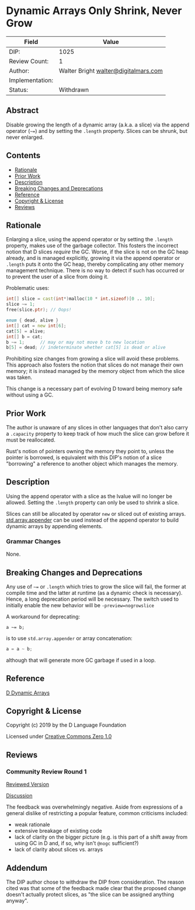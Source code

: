# Dynamic Arrays Only Shrink, Never Grow

| Field           | Value                                                           |
|-----------------|-----------------------------------------------------------------|
| DIP:            | 1025                                                            |
| Review Count:   | 1                                                               |
| Author:         | Walter Bright walter@digitalmars.com                            |
| Implementation: |                                                                 |
| Status:         | Withdrawn                                                       |


## Abstract

Disable growing the length of a dynamic array (a.k.a. a slice) via the append operator (`~=`)
and by setting the `.length` property. Slices can be shrunk, but never enlarged.


## Contents
* [Rationale](#rationale)
* [Prior Work](#prior-work)
* [Description](#description)
* [Breaking Changes and Deprecations](#breaking-changes-and-deprecations)
* [Reference](#reference)
* [Copyright & License](#copyright--license)
* [Reviews](#reviews)


## Rationale

Enlarging a slice, using the append operator or by setting the `.length` property,
makes use of the garbage collector. This fosters the incorrect notion that D slices
_require_ the GC. Worse, if the slice is not on the GC heap already, and is managed
explicitly, growing it via the append operator or `.length` puts it onto the
GC heap, thereby complicating any other memory management technique.
There is no way to detect if such has occurred or to prevent the user of a slice
from doing it.


Problematic uses:
```d
int[] slice = cast(int*)malloc(10 * int.sizeof)[0 .. 10];
slice ~= 1;
free(slice.ptr); // Oops!
```

```d
enum { dead, alive }
int[] cat = new int[6];
cat[5] = alive;
int[] b = cat;
b ~= 1;      // may or may not move b to new location
b[5] = dead; // indeterminate whether cat[5] is dead or alive
```

Prohibiting size changes from growing a slice will avoid these problems.
This approach also fosters the notion that slices do not manage their own
memory; it is instead managed by the memory object from which the slice was taken.

This change is a necessary part of evolving D toward being memory safe without using
a GC.


## Prior Work

The author is unaware of any slices in other languages that don't also carry a `.capacity`
property to keep track of how much the slice can grow before it must be reallocated.

Rust's notion of pointers owning the memory they point to, unless the pointer is
borrowed, is equivalent with this DIP's notion of a slice "borrowing" a reference to
another object which manages the memory.


## Description

Using the append operator with a slice as the lvalue will no longer be allowed.
Setting the `.length` property can only be used to shrink a slice.

Slices can still be allocated by operator `new` or sliced out of existing
arrays. [std.array.appender](https://dlang.org/phobos/std_array.html#appender)
can be used instead of the append operator to build dynamic arrays by appending elements.


### Grammar Changes

None.


## Breaking Changes and Deprecations

Any use of `~=` or `.length` which tries to grow the slice will fail, the former
at compile time and the latter at runtime (as a dynamic check is necessary).
Hence, a long deprecation period will be necessary.
The switch used to initially enable the new behavior will be `-preview=nogrowslice`

A workaround for deprecating:

```
a ~= b;
```
is to use `std.array.appender` or array concatenation:
```d
a = a ~ b;
```
although that will generate more GC garbage if used in a loop.

## Reference

[D Dynamic Arrays](https://dlang.org/spec/arrays.html#dynamic-arrays)


## Copyright & License

Copyright (c) 2019 by the D Language Foundation

Licensed under [Creative Commons Zero 1.0](https://creativecommons.org/publicdomain/zero/1.0/legalcode.txt)

## Reviews

### Community Review Round 1

[Reviewed Version](https://github.com/dlang/DIPs/blob/1b525ec4c914c06bc286c1a6dc93bf1533ee56e4/DIPs/DIP1025.md)

[Discussion](https://forum.dlang.org/post/wvbeyxlcdthqvzsglofx@forum.dlang.org)

The feedback was overwhelmingly negative. Aside from expressions of a general dislike of restricting a popular feature, common criticisms included:

* weak rationale
* extensive breakage of existing code
* lack of clarity on the bigger picture (e.g. is this part of a shift away from using GC in D and, if so, why isn't `@nogc` sufficient?)
* lack of clarity about slices vs. arrays

## Addendum
The DIP author chose to withdraw the DIP from consideration. The reason cited was that some of the feedback made clear that the proposed change doesn't actually protect slices, as "the slice can be assigned anything anyway".